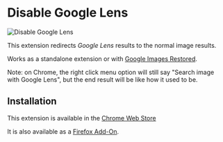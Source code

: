# Disable Google Lens

![Disable Google Lens](https://i.jollo.org/93zaVjSJ.png)

This extension redirects *Google Lens* results to the normal image results.

Works as a standalone extension or with [Google Images Restored](https://github.com/fanfare/googleimagesrestored).

Note: on Chrome, the right click menu option will still say "Search image with Google Lens", but the end result will be like how it used to be.

## Installation

This extension is available in the [Chrome Web Store](https://chrome.google.com/webstore/detail/disable-google-lens/dkapjhgpncbeiebegegdbpgfoabdkilh)

It is also available as a [Firefox Add-On](https://addons.mozilla.org/en-US/firefox/addon/disablegooglelens/).
